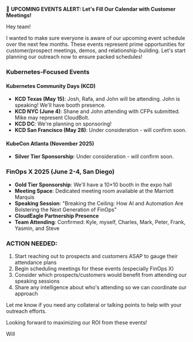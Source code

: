 📅 **UPCOMING EVENTS ALERT: Let's Fill Our Calendar with Customer Meetings!** 

Hey team!

I wanted to make sure everyone is aware of our upcoming event schedule over the next few months. These events represent prime opportunities for customer/prospect meetings, demos, and relationship-building. Let's start planning our outreach now to ensure packed schedules!

### Kubernetes-Focused Events
#### Kubernetes Community Days (KCD)
- **KCD Texas (May 15)**: Josh, Rafa, and John will be attending. John is speaking! We'll have booth presence.
- **KCD NYC (June 4)**: Shane and John attending with CFPs submitted. Mike may represent CloudBolt.
- **KCD DC**: We're planning on sponsoring!
- **KCD San Francisco (May 28)**: Under consideration - will confirm soon. 
#### KubeCon Atlanta (November 2025)
- **Silver Tier Sponsorship**: Under consideration - will confirm soon. 

### FinOps X 2025 (June 2-4, San Diego)
- **Gold Tier Sponsorship**: We'll have a 10×10 booth in the expo hall
- **Meeting Space**: Dedicated meeting room available at the Marriott Marquis
- **Speaking Session**: "Breaking the Ceiling: How AI and Automation Are Bolstering the Next Generation of FinOps"
- **CloudEagle Partnership Presence**
- **Team Attending**: Confirmed: Kyle, myself, Charles, Mark, Peter, Frank, Yasmin, and Steve 

### **ACTION NEEDED:**
1. Start reaching out to prospects and customers ASAP to gauge their attendance plans
2. Begin scheduling meetings for these events (especially FinOps X)
3. Consider which prospects/customers would benefit from attending our speaking sessions
4. Share any intelligence about who's attending so we can coordinate our approach

Let me know if you need any collateral or talking points to help with your outreach efforts.

Looking forward to maximizing our ROI from these events!

Will